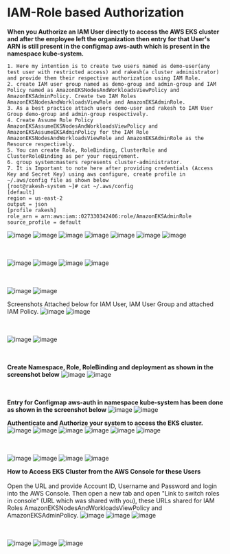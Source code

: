 # IAM-Role based Authorization

**When you Authorize an IAM User directly to access the AWS EKS cluster and after the employee left the organization then entry for that User's ARN is still present in the configmap aws-auth which is present in the namespace kube-system.** 

```
1. Here my intention is to create two users named as demo-user(any test user with restricted access) and rakesh(a cluster administrator) and provide them their respective authorization using IAM Role.
2. create IAM user group named as demo-group and admin-group and IAM Policy named as AmazonEKSNodesAndWorkloadsViewPolicy and AmazonEKSAdminPolicy. Create two IAM Roles AmazonEKSNodesAndWorkloadsViewRole and AmazonEKSAdminRole.
3. As a best practice attach users demo-user and rakesh to IAM User Group demo-group and admin-group respectively.
4. Create Assume Role Policy AmazonEKSAssumeEKSNodesAndWorkloadsViewPolicy and AmazonEKSAssumeEKSAdminPolicy for the IAM Role AmazonEKSNodesAndWorkloadsViewRole and AmazonEKSAdminRole as the Resource respectively.
5. You can create Role, RoleBinding, ClusterRole and ClusterRoleBinding as per your requirement.
6. group system:masters represents cluster-administrator.
7. It is Important to note here after providing credentials (Access Key and Secret Key) using aws configure, create profile in ~/.aws/config file as shown below
[root@rakesh-system ~]# cat ~/.aws/config
[default]
region = us-east-2
output = json
[profile rakesh]
role_arn = arn:aws:iam::027330342406:role/AmazonEKSAdminRole
source_profile = default 
```

![image](https://github.com/singhritesh85/EKS-Authentication/assets/56765895/011e77bc-c6a6-4ef0-bdae-0c05e824815b)
![image](https://github.com/singhritesh85/EKS-Authentication/assets/56765895/d047e3d3-f637-47bb-a652-bdb4f5a00645)
![image](https://github.com/singhritesh85/EKS-Authentication/assets/56765895/6c85cb2f-595d-4194-8396-05b5251901a3)
![image](https://github.com/singhritesh85/EKS-Authentication/assets/56765895/83726368-fea7-443b-9a03-703604835a6f)
![image](https://github.com/singhritesh85/EKS-Authentication/assets/56765895/b1ef94e9-36a9-460a-b596-17a5c2bc3e4a)
![image](https://github.com/singhritesh85/EKS-Authentication/assets/56765895/469074b0-9f79-4c28-b239-fab347b02273)
![image](https://github.com/singhritesh85/EKS-Authentication/assets/56765895/47632f1b-3bb8-4179-a68a-5a1cfd43ea5a)

<br><br/>
![image](https://github.com/singhritesh85/EKS-Authentication/assets/56765895/2daeb19c-0071-4b1e-b528-e2d19aa4d7c9)
![image](https://github.com/singhritesh85/EKS-Authentication/assets/56765895/dfad6336-f516-4169-9b57-c260b22dfb5a)
![image](https://github.com/singhritesh85/EKS-Authentication/assets/56765895/58782fef-cf4a-4e5f-a4cd-13b361d7aa30)
![image](https://github.com/singhritesh85/EKS-Authentication/assets/56765895/edfbe8f0-7a7a-489c-bfc4-34cdc053053d)

<br> <br/>
![image](https://github.com/singhritesh85/EKS-Authentication/assets/56765895/17ed618d-14fb-48ee-a692-601314f495de)
![image](https://github.com/singhritesh85/EKS-Authentication/assets/56765895/b47745e0-8645-47fd-9d57-a6f13b5e6441)

Screenshots Attached below for IAM User, IAM User Group and attached IAM Policy.
![image](https://github.com/singhritesh85/EKS-Authentication/assets/56765895/3de0f783-ec40-47ef-9511-60a3e0e03bcc)
![image](https://github.com/singhritesh85/EKS-Authentication/assets/56765895/408edc52-3de2-4fca-8332-9beb898fcddb)

<br> <br/>
![image](https://github.com/singhritesh85/EKS-Authentication/assets/56765895/aa33cf5c-56fb-4090-a6a1-15ecd784980e)
![image](https://github.com/singhritesh85/EKS-Authentication/assets/56765895/7b025611-c5a9-4fcd-b06e-13174a4f9457)

<br> <br/>
**Create Namespace, Role, RoleBinding and deployment as shown in the screenshot below**
![image](https://github.com/singhritesh85/EKS-Authentication/assets/56765895/b62e04c6-19ba-46b0-baea-66ba5ac20ad8)
![image](https://github.com/singhritesh85/EKS-Authentication/assets/56765895/8c810af7-0d4e-4918-a7fa-45ade091f121)

<br> <br/>
**Entry for Configmap aws-auth in namespace kube-system has been done as shown in the screenshot below**
![image](https://github.com/singhritesh85/EKS-Authentication/assets/56765895/d7b8a234-4cbe-45c8-a373-d19515585ee5)
![image](https://github.com/singhritesh85/EKS-Authentication/assets/56765895/28d25bcf-a9f0-4b15-8da8-6f6dea76ed8e)


**Authenticate and Authorize your system to access the EKS cluster.**
![image](https://github.com/singhritesh85/EKS-Authentication/assets/56765895/1af0e600-37c8-4c44-8e3c-8f93a5625c92)
![image](https://github.com/singhritesh85/EKS-Authentication/assets/56765895/a0240a83-b610-4034-af77-e11d9d0815d7)
![image](https://github.com/singhritesh85/EKS-Authentication/assets/56765895/f164c906-6e85-49fc-8b42-057604d68e41)
![image](https://github.com/singhritesh85/EKS-Authentication/assets/56765895/bcbed4b3-09e0-4c62-909d-be4a7d7599b8)
![image](https://github.com/singhritesh85/EKS-Authentication/assets/56765895/e9e23c3c-d0fc-4b10-871a-c8f67eaaf744)
![image](https://github.com/singhritesh85/EKS-Authentication/assets/56765895/86c24373-507f-4117-ba90-46d361ff8d06)

<br> <br/>
![image](https://github.com/singhritesh85/EKS-Authentication/assets/56765895/df3a4d9a-0368-46ce-9edc-36c084fd0474)
![image](https://github.com/singhritesh85/EKS-Authentication/assets/56765895/51d52c45-0917-4158-afea-6c239edbf2cb)
![image](https://github.com/singhritesh85/EKS-Authentication/assets/56765895/3573d723-b79e-4fdd-b43f-034a882e82c5)
![image](https://github.com/singhritesh85/EKS-Authentication/assets/56765895/5f275a03-b88f-41c2-b24e-b991f1de4f4b)

**How to Access EKS Cluster from the AWS Console for these Users**
<br><br/>
Open the URL and provide Account ID, Username and Password and login into the AWS Console.
Then open a new tab and open "Link to switch roles in console" (URL which was shared with you), these URLs shared for IAM Roles AmazonEKSNodesAndWorkloadsViewPolicy and AmazonEKSAdminPolicy.
![image](https://github.com/singhritesh85/EKS-Authentication/assets/56765895/5a960710-fe79-4069-b63b-559ba8b039fd)
![image](https://github.com/singhritesh85/EKS-Authentication/assets/56765895/0282f9f4-e1ce-4f53-8f34-47879b22798b)
![image](https://github.com/singhritesh85/EKS-Authentication/assets/56765895/967d6ca2-49fb-4ca4-84fb-e48dbbd581fa)

<br> <br/>
![image](https://github.com/singhritesh85/EKS-Authentication/assets/56765895/92788b1c-3031-4c3f-9c8b-8f285535b6be)
![image](https://github.com/singhritesh85/EKS-Authentication/assets/56765895/0642f610-b25b-4348-a83d-459b4acd7875)
![image](https://github.com/singhritesh85/EKS-Authentication/assets/56765895/97a68fde-42d7-4b1c-9852-256238fd4f39)




